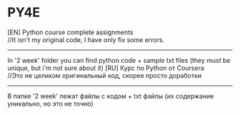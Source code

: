 # PY4E
[EN]
Python course complete assignments <br>
//It isn't my original code, I have only fix some errors.
<br>
<hr>
 In '2 week' folder you can find python code + sample txt files (they must be unique, but i'm not sure about it)
[RU]
Курс по Python от Coursera<br>
 //Это не целиком оригинальный код, скорее просто доработки
<br>
<hr>
 В папке '2 week' лежат файлы с кодом + txt файлы (их содержание уникально, но это не точно)
